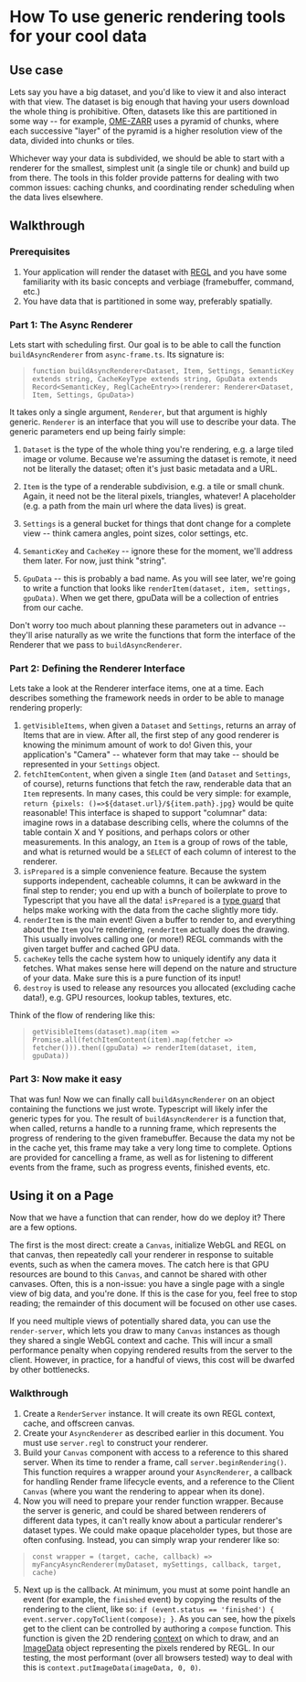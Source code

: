 # How To use generic rendering tools for your cool data

## Use case

Lets say you have a big dataset, and you'd like to view it and also interact with that view. The dataset is big enough that having your users download the whole thing is prohibitive. Often, datasets like this are partitioned in some way -- for example, [OME-ZARR](https://ngff.openmicroscopy.org/latest/) uses a pyramid of chunks, where each successive "layer" of the pyramid is a higher resolution view of the data, divided into chunks or tiles.

Whichever way your data is subdivided, we should be able to start with a renderer for the smallest, simplest unit (a single tile or chunk) and build up from there. The tools in this folder provide patterns for dealing with two common issues: caching chunks, and coordinating render scheduling when the data lives elsewhere.

## Walkthrough

### Prerequisites

1. Your application will render the dataset with [REGL](https://github.com/regl-project/regl/tree/master) and you have some familiarity with its basic concepts and verbiage (framebuffer, command, etc.)
2. You have data that is partitioned in some way, preferably spatially.

### Part 1: The Async Renderer

Lets start with scheduling first. Our goal is to be able to call the function `buildAsyncRenderer` from `async-frame.ts`. Its signature is:

> `function buildAsyncRenderer<Dataset, Item, Settings, SemanticKey extends string, CacheKeyType extends string, GpuData extends Record<SemanticKey, ReglCacheEntry>>(renderer: Renderer<Dataset, Item, Settings, GpuData>)`

It takes only a single argument, `Renderer`, but that argument is highly generic. `Renderer` is an interface that you will use to describe your data. The generic parameters end up being fairly simple:

1. `Dataset` is the type of the whole thing you're rendering, e.g. a large tiled image or volume. Because we're assuming the dataset is remote, it need not be literally the dataset; often it's just basic metadata and a URL.

2. `Item` is the type of a renderable subdivision, e.g. a tile or small chunk. Again, it need not be the literal pixels, triangles, whatever! A placeholder (e.g. a path from the main url where the data lives) is great.

3. `Settings` is a general bucket for things that dont change for a complete view -- think camera angles, point sizes, color settings, etc.

4. `SemanticKey` and `CacheKey` -- ignore these for the moment, we'll address them later. For now, just think "string".

5. `GpuData` -- this is probably a bad name. As you will see later, we're going to write a function that looks like `renderItem(dataset, item, settings, gpuData)`. When we get there, gpuData will be a collection of entries from our cache.

Don't worry too much about planning these parameters out in advance -- they'll arise naturally as we write the functions that form the interface of the Renderer that we pass to `buildAsyncRenderer`.

### Part 2: Defining the Renderer Interface

Lets take a look at the Renderer interface items, one at a time. Each describes something the framework needs in order to be able to manage rendering properly:

1. `getVisibleItems`, when given a `Dataset` and `Settings`, returns an array of Items that are in view. After all, the first step of any good renderer is knowing the minimum amount of work to do! Given this, your application's "Camera" -- whatever form that may take -- should be represented in your `Settings` object.
2. `fetchItemContent`, when given a single `Item` (and `Dataset` and `Settings`, of course), returns functions that fetch the raw, renderable data that an `Item` represents. In many cases, this could be very simple: for example, `return {pixels: ()=>${dataset.url}/${item.path}.jpg}` would be quite reasonable! This interface is shaped to support "columnar" data: imagine rows in a database describing cells, where the columns of the table contain X and Y positions, and perhaps colors or other measurements. In this analogy, an `Item` is a group of rows of the table, and what is returned would be a `SELECT` of each column of interest to the renderer.
3. `isPrepared` is a simple convenience feature. Because the system supports independent, cacheable columns, it can be awkward in the final step to render; you end up with a bunch of boilerplate to prove to Typescript that you have all the data! `isPrepared` is a [type guard](https://www.typescriptlang.org/docs/handbook/2/narrowing.html#using-type-predicates) that helps make working with the data from the cache slightly more tidy.
4. `renderItem` is the main event! Given a buffer to render to, and everything about the `Item` you're rendering, `renderItem` actually does the drawing. This usually involves calling one (or more!) REGL commands with the given target buffer and cached GPU data.
5. `cacheKey` tells the cache system how to uniquely identify any data it fetches. What makes sense here will depend on the nature and structure of your data. Make sure this is a pure function of its input!
6. `destroy` is used to release any resources you allocated (excluding cache data!), e.g. GPU resources, lookup tables, textures, etc.

Think of the flow of rendering like this:

> `getVisibleItems(dataset).map(item => Promise.all(fetchItemContent(item).map(fetcher => fetcher())).then((gpuData) => renderItem(dataset, item, gpuData))`

### Part 3: Now make it easy

That was fun! Now we can finally call `buildAsyncRenderer` on an object containing the functions we just wrote. Typescript will likely infer the generic types for you. The result of `buildAsyncRenderer` is a function that, when called, returns a handle to a running frame, which represents the progress of rendering to the given framebuffer. Because the data my not be in the cache yet, this frame may take a very long time to complete. Options are provided for cancelling a frame, as well as for listening to different events from the frame, such as progress events, finished events, etc.

## Using it on a Page

Now that we have a function that can render, how do we deploy it? There are a few options. 

The first is the most direct: create a `Canvas`, initialize WebGL and REGL on that canvas, then repeatedly call your renderer in response to suitable events, such as when the camera moves. The catch here is that GPU resources are bound to this `Canvas`, and cannot be shared with other canvases. Often, this is a non-issue: you have a single page with a single view of big data, and you're done. If this is the case for you, feel free to stop reading; the remainder of this document will be focused on other use cases. 

If you need multiple views of potentially shared data, you can use the `render-server`, which lets you draw to many `Canvas` instances as though they shared a single WebGL context and cache. This will incur a small performance penalty when copying rendered results from the server to the client. However, in practice, for a handful of views, this cost will be dwarfed by other bottlenecks.

### Walkthrough

1. Create a `RenderServer` instance. It will create its own REGL context, cache, and offscreen canvas.
2. Create your `AsyncRenderer` as described earlier in this document. You must use `server.regl` to construct your renderer.
3. Build your `Canvas` component with access to a reference to this shared server. When its time to render a frame, call `server.beginRendering()`. This function requires a wrapper around your `AsyncRenderer`, a callback for handling Render frame lifecycle events, and a reference to the Client `Canvas` (where you want the rendering to appear when its done).
4. Now you will need to prepare your render function wrapper. Because the server is generic, and could be shared between renderers of different data types, it can't really know about a particular renderer's dataset types. We could make opaque placeholder types, but those are often confusing. Instead, you can simply wrap your renderer like so: 
> `const wrapper = (target, cache, callback) => myFancyAsyncRenderer(myDataset, mySettings, callback, target, cache)`
5. Next up is the callback. At minimum, you must at some point handle an event (for example, the `finished` event) by copying the results of the rendering to the client, like so: `if (event.status == 'finished') { event.server.copyToClient(compose); }`. As you can see, how the pixels get to the client can be controlled by authoring a `compose` function. This function is given the 2D rendering [context](https://developer.mozilla.org/docs/Web/API/CanvasRenderingContext2D) on which to draw, and an [ImageData](https://developer.mozilla.org/docs/Web/API/ImageData) object representing the pixels rendered by REGL. In our testing, the most performant (over all browsers tested) way to deal with this is `context.putImageData(imageData, 0, 0)`.

